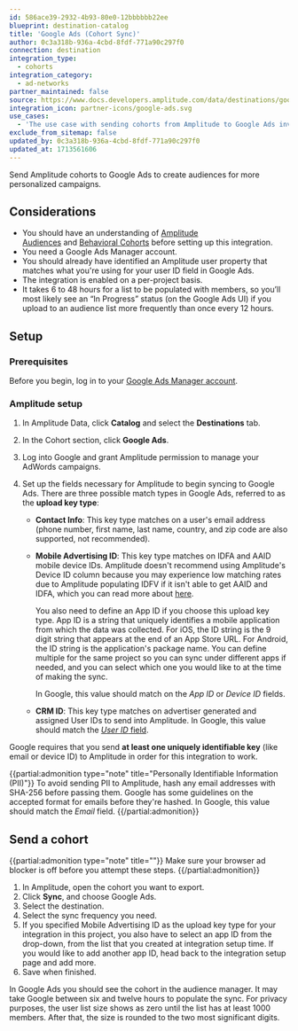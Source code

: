 ```yaml
---
id: 586ace39-2932-4b93-80e0-12bbbbbb22ee
blueprint: destination-catalog
title: 'Google Ads (Cohort Sync)'
author: 0c3a318b-936a-4cbd-8fdf-771a90c297f0
connection: destination
integration_type:
  - cohorts
integration_category:
  - ad-networks
partner_maintained: false
source: https://www.docs.developers.amplitude.com/data/destinations/google-ads-cohort/
integration_icon: partner-icons/google-ads.svg
use_cases:
  - 'The use case with sending cohorts from Amplitude to Google Ads involves creating more personalized campaigns by uploading and syncing behavioral cohorts directly to the Google Ad network. This allows advertisers to target specific audiences more effectively and optimize their campaigns based on real-time performance data.'
exclude_from_sitemap: false
updated_by: 0c3a318b-936a-4cbd-8fdf-771a90c297f0
updated_at: 1713561606
---
```


Send Amplitude cohorts to Google Ads to create audiences for more personalized campaigns. 

## Considerations

- You should have an understanding of [Amplitude Audiences](https://help.amplitude.com/hc/en-us/articles/360028552471-Amplitude-Engage) and [Behavioral Cohorts](https://help.amplitude.com/hc/en-us/articles/231881448) before setting up this integration.
- You need a Google Ads Manager account.
- You should already have identified an Amplitude user property that matches what you're using for your user ID field in Google Ads.
- The integration is enabled on a per-project basis.
- It takes 6 to 48 hours for a list to be populated with members, so you’ll most likely see an “In Progress” status (on the Google Ads UI) if you upload to an audience list more frequently than once every 12 hours.

## Setup

### Prerequisites

Before you begin, log in to your [Google Ads Manager account](https://ads.google.com/home/).

### Amplitude setup

1. In Amplitude Data, click **Catalog** and select the **Destinations** tab.
2. In the Cohort section, click **Google Ads**.
3. Log into Google and grant Amplitude permission to manage your AdWords campaigns.
4. Set up the fields necessary for Amplitude to begin syncing to Google Ads. There are three possible match types in Google Ads, referred to as the **upload key type**:

    - **Contact Info**: This key type matches on a user's email address (phone number, first name, last name, country, and zip code are also supported, not recommended).
    - **Mobile Advertising ID**: This key type matches on IDFA and AAID mobile device IDs. Amplitude doesn't recommend using Amplitude's Device ID column because you may experience low matching rates due to Amplitude populating IDFV if it isn't able to get AAID and IDFA, which you can read more about [here](https://help.amplitude.com/hc/en-us/articles/115003135607-Tracking-Unique-Users#h_7cf7c47f-ec71-4e15-8c47-a2bda5d84186).
  
      You also need to define an App ID if you choose this upload key type. App ID is a string that uniquely identifies a mobile application from which the data was collected. For iOS, the ID string is the 9 digit string that appears at the end of an App Store URL. For Android, the ID string is the application's package name. You can define multiple for the same project so you can sync under different apps if needed, and you can select which one you would like to at the time of making the sync.
  
      In Google, this value should match on the *App ID* or *Device ID* fields.

     - **CRM ID**: This key type matches on advertiser generated and assigned User IDs to send into Amplitude. In Google, this value should match the [*User ID* field](https://developers.google.com/adwords/api/docs/guides/remarketing#customer_match_with_email_address_address_or_user_id).

  Google requires that you send **at least one uniquely identifiable key** (like email or device ID) to Amplitude in order for this integration to work.


{{partial:admonition type="note" title="Personally Identifiable Information (PII)"}}
To avoid sending PII to Amplitude, hash any email addresses with SHA-256 before passing them. Google has some guidelines on the accepted format for emails before they're hashed. In Google, this value should match the *Email* field.
{{/partial:admonition}}

## Send a cohort

{{partial:admonition type="note" title=""}}
Make sure your browser ad blocker is off before you attempt these steps.
{{/partial:admonition}}

1. In Amplitude, open the cohort you want to export.
2. Click **Sync**, and choose Google Ads.
3. Select the destination.
4. Select the sync frequency you need.
5. If you specified Mobile Advertising ID as the upload key type for your integration in this project, you also have to select an app ID from the drop-down, from the list that you created at integration setup time. If you would like to add another app ID, head back to the integration setup page and add more.
6. Save when finished.

In Google Ads you should see the cohort in the audience manager. It may take Google between six and twelve hours to populate the sync. For privacy purposes, the user list size shows as zero until the list has at least 1000 members. After that, the size is rounded to the two most significant digits.
